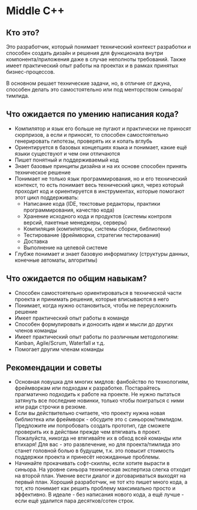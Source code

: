 # Middle C++

## Кто это?

Это разработчик, который понимает технический контекст разработки и способен создать дизайн и решения для функционала внутри компонента/приложения даже в случае неполноты требований. Также имеет практический опыт работы на проектах и в рамках принятых бизнес-процессов.

В основном решает технические задачи, но, в отличие от джуна, способен делать это самостоятельно или под менторством синьора/тимлида.

## Что ожидается по умению написания кода?

- Компилятор и язык его больше не пугают и практически не приносят сюрпризов, а если и приносят, то способен самостоятельно генерировать гипотезы, проверять их и копать вглубь
- Ориентируется в базовых концепциях языка и понимает, какие ещё языки существуют и чем они отличаются
- Пишет понятный и поддерживаемый код
- Знает базовые принципы дизайна и на их основе способен принять техническое решение
- Понимает не только язык программирования, но и его технический контекст, то есть понимает весь технический цикл, через который проходит код и ориентируется в инструментах, которые помогают этот цикл поддерживать:
    - Написание кода (IDE, текстовые редакторы, практики программирования, качество кода)
    - Хранение исходного кода и продуктов (системы контроля версий, пакетные менеджеры, серверы)
    - Компиляция (компиляторы, системы сборки, библиотеки)
    - Тестирование (фреймворки, стратегии тестирования)
    - Доставка
    - Выполнение на целевой системе
- Глубже понимает и знает базовую информатику (структуры данных, конечные автоматы, алгоритмы)

## Что ожидается по общим навыкам?

- Способен самостоятельно ориентироваться в технической части проекта и принимать решения, которые вписываются в него
- Понимает, когда нужно остановиться, чтобы не переусложнить решение
- Имеет практический опыт работы в команде
- Способен формулировать и доносить идеи и мысли до других членов команды
- Имеет практический опыт работы по различным методологиям: Kanban, Agile/Scrum, Waterfall и т.д.
- Помогает другим членам команды

## Рекомендации и советы

- Основная ловушка для многих мидлов: фанбойство по технологиям, фреймворкам или подходам к разработке. Постарайтесь прагматично подходить к работе на проекте. Не нужно пытаться затянуть все последние новинки, только чтобы поиграться с ними или ради строчки в резюме.
- Если вы действительно считаете, что проекту нужна новая библиотека или фреймворк - обсудите это с синьором/тимлидом. Предложите им попробовать создать прототип, где сможете проверить их в действии прежде чем втягивать в проект. Пожалуйста, никогда не втягивайте их в обход всей команды или втихаря! Для вас - это развлечение, но для проекта/тимлида это станет головной болью в будущем, т.к. это повысит стоимость поддержки проекта и принесёт неожиданные проблемы. 
- Начинайте прокачивать софт-скиллы, если хотите вырасти в синьора. На уровне синьора техническая экспертиза слегка отходит на второй план. Умение вести диалог и договариваться выходят на первый план. Хороший разработчик, не тот кто пишет много кода, а тот, кто понимает как решить проблему максимально просто и эффективно. В идеале - без написания нового кода, а ещё лучше - если ещё удалится пара десятков/сотен строк.
